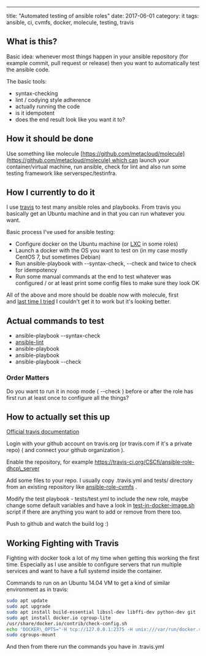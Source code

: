 ---
title: "Automated testing of ansible roles"
date: 2017-06-01
category: it
tags: ansible, ci, cvmfs, docker, molecule, testing, travis

## What is this?

Basic idea: whenever most things happen in your ansible repository (for example commit, pull request or release) then you want to automatically test the ansible code.

The basic tools:

- syntax-checking
- lint / codying style adherence
- actually running the code
- is it idempotent
- does the end result look like you want it to?

## How it should be done

Use something like molecule [https://github.com/metacloud/molecule](https://github.com/metacloud/molecule) which can launch your container/virtual machine, run ansible, check for lint and also run some testing framework like serverspec/testinfra.

## How I currently to do it

I use [travis](https://travis-ci.org) to test many ansible roles and playbooks. From travis you basically get an Ubuntu machine and in that you can run whatever you want.

Basic process I've used for ansible testing:

- Configure docker on the Ubuntu machine (or [LXC](https://github.com/CSCfi/ansible-role-cuda/blob/master/.travis.yml) in some roles)
- Launch a docker with the OS you want to test on (in my case mostly CentOS 7, but sometimes Debian)
- Run ansible-playbook with --syntax-check, --check and twice to check for idempotency
- Run some manual commands at the end to test whatever was configured / or at least print some config files to make sure they look OK

All of the above and more should be doable now with molecule, first and [last time I tried](https://github.com/CSCfi/ansible-role-cvmfs/tree/molecule) I couldn't get it to work but it's looking better.

## Actual commands to test

- ansible-playbook --syntax-check
- [ansible-lint](https://github.com/willthames/ansible-lint)
- ansible-playbook
- ansible-playbook
- ansible-playbook --check

### Order Matters

Do you want to run it in noop mode ( --check ) before or after the role has first run at least once to configure all the things?

## How to actually set this up

[Official travis documentation](https://docs.travis-ci.com/)

Login with your github account on travis.org (or travis.com if it's a private repo) ( and connect your github organization ).

Enable the repository, for example https://travis-ci.org/CSCfi/ansible-role-dhcp\_server

Add some files to your repo. I usually copy .travis.yml and tests/ directory from an existing repository like [ansible-role-cvmfs](https://github.com/CSCfi/ansible-role-cvmfs) .

Modify the test playbook - tests/test.yml to include the new role, maybe change some default variables and have a look in [test-in-docker-image.sh](https://github.com/CSCfi/ansible-role-cvmfs/blob/molecule/tests/test-in-docker-image.sh) script if there are anything you want to add or remove from there too.

Push to github and watch the build log :)

## Working Fighting with Travis

Fighting with docker took a lot of my time when getting this working the first time. Especially as I use ansible to configure servers that run multiple services and want to have a full systemd inside the container.

Commands to run on an Ubuntu 14.04 VM to get a kind of similar environment as in travis:

```bash
sudo apt update
sudo apt upgrade
sudo apt install build-essential libssl-dev libffi-dev python-dev git
sudo apt install docker.io cgroup-lite
/usr/share/docker.io/contrib/check-config.sh 
echo 'DOCKER\_OPTS="-H tcp://127.0.0.1:2375 -H unix:///var/run/docker.sock -s devicemapper"' | sudo tee /etc/default/docker > /dev/null
sudo cgroups-mount
```

And then from there run the commands you have in .travis.yml
